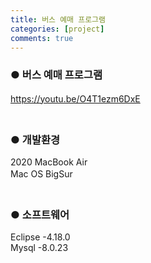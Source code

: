 ```yaml
---
title: 버스 예매 프로그램
categories: [project]
comments: true
---
```

### ● 버스 예매 프로그램 
https://youtu.be/O4T1ezm6DxE
　    
　    
### ● 개발환경   
2020 MacBook Air    
Mac OS BigSur
　    
　    
### ● 소프트웨어   
Eclipse -4.18.0    
Mysql -8.0.23
